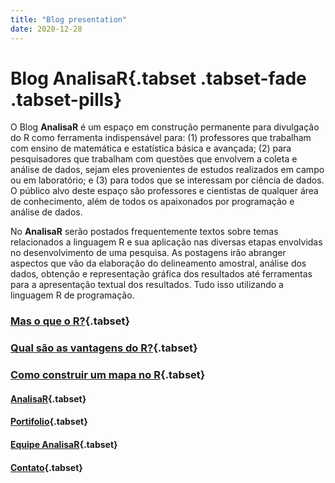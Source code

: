 ```yaml
---
title: "Blog presentation"
date: 2020-12-28
---
```


# **Blog AnalisaR**{.tabset .tabset-fade .tabset-pills}

O Blog **AnalisaR** é um espaço em construção permanente para divulgação do R como ferramenta indispensável para: 
(1) professores que trabalham com ensino de matemática e estatística básica e avançada; 
(2) para pesquisadores que trabalham com questões que envolvem a coleta e análise de dados, sejam eles provenientes de estudos realizados em campo ou em laboratório; e
(3) para todos que se interessam por ciência de dados. O público alvo deste espaço são professores e cientistas de qualquer área de conhecimento,
além de todos os apaixonados por programação e análise de dados.

No **AnalisaR** serão postados frequentemente textos sobre temas relacionados a linguagem R e sua aplicação nas diversas etapas envolvidas no desenvolvimento de uma pesquisa. 
As postagens irão abranger aspectos que vão da elaboração do delineamento amostral, análise dos dados, obtenção e representação gráfica dos resultados até ferramentas para a 
apresentação textual dos resultados. Tudo isso utilizando a linguagem R de programação.

### [Mas o que o R?](Mas-o-que-é-o-R.html){.tabset}

### [Qual são as vantagens do R?](){.tabset}

### [Como construir um mapa no R](){.tabset}

#### [AnalisaR](index.html){.tabset}

#### [Portifolio](Portifolio.html){.tabset}

#### [Equipe AnalisaR](Equipe-AnalisaR.html){.tabset}

#### [Contato](Contato.html){.tabset}
